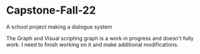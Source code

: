 # Capstone-Fall-22
A school project making a dialogue system

The Graph and Visual scripting graph is a work in progress and doesn't fully work. I need to finish working on it and make additional modifications. 
